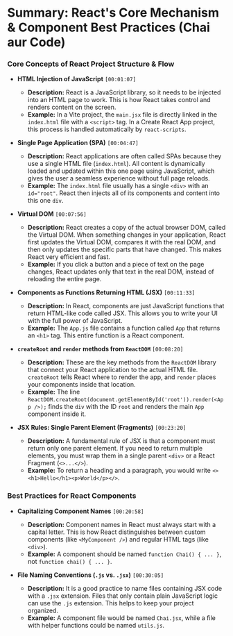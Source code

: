 # Summary: React's Core Mechanism & Component Best Practices (Chai aur Code)

### Core Concepts of React Project Structure & Flow

* **HTML Injection of JavaScript** `[00:01:07]`
    * **Description:** React is a JavaScript library, so it needs to be injected into an HTML page to work. This is how React takes control and renders content on the screen.
    * **Example:** In a Vite project, the `main.jsx` file is directly linked in the `index.html` file with a `<script>` tag. In a Create React App project, this process is handled automatically by `react-scripts`.

* **Single Page Application (SPA)** `[00:04:47]`
    * **Description:** React applications are often called SPAs because they use a single HTML file (`index.html`). All content is dynamically loaded and updated within this one page using JavaScript, which gives the user a seamless experience without full page reloads.
    * **Example:** The `index.html` file usually has a single `<div>` with an `id="root"`. React then injects all of its components and content into this one `div`.

* **Virtual DOM** `[00:07:56]`
    * **Description:** React creates a copy of the actual browser DOM, called the Virtual DOM. When something changes in your application, React first updates the Virtual DOM, compares it with the real DOM, and then only updates the specific parts that have changed. This makes React very efficient and fast.
    * **Example:** If you click a button and a piece of text on the page changes, React updates only that text in the real DOM, instead of reloading the entire page.

* **Components as Functions Returning HTML (JSX)** `[00:11:33]`
    * **Description:** In React, components are just JavaScript functions that return HTML-like code called JSX. This allows you to write your UI with the full power of JavaScript.
    * **Example:** The `App.js` file contains a function called `App` that returns an `<h1>` tag. This entire function is a React component.

* **`createRoot` and `render` methods from `ReactDOM`** `[00:08:20]`
    * **Description:** These are the key methods from the `ReactDOM` library that connect your React application to the actual HTML file. `createRoot` tells React where to render the app, and `render` places your components inside that location.
    * **Example:** The line `ReactDOM.createRoot(document.getElementById('root')).render(<App />);` finds the `div` with the ID `root` and renders the main `App` component inside it.

* **JSX Rules: Single Parent Element (Fragments)** `[00:23:20]`
    * **Description:** A fundamental rule of JSX is that a component must return only one parent element. If you need to return multiple elements, you must wrap them in a single parent `<div>` or a React Fragment (`<>...</>`).
    * **Example:** To return a heading and a paragraph, you would write `<><h1>Hello</h1><p>World</p></>`.

### Best Practices for React Components

* **Capitalizing Component Names** `[00:20:58]`
    * **Description:** Component names in React must always start with a capital letter. This is how React distinguishes between custom components (like `<MyComponent />`) and regular HTML tags (like `<div>`).
    * **Example:** A component should be named `function Chai() { ... }`, not `function chai() { ... }`.

* **File Naming Conventions (`.js` vs. `.jsx`)** `[00:30:05]`
    * **Description:** It is a good practice to name files containing JSX code with a `.jsx` extension. Files that only contain plain JavaScript logic can use the `.js` extension. This helps to keep your project organized.
    * **Example:** A component file would be named `Chai.jsx`, while a file with helper functions could be named `utils.js`.